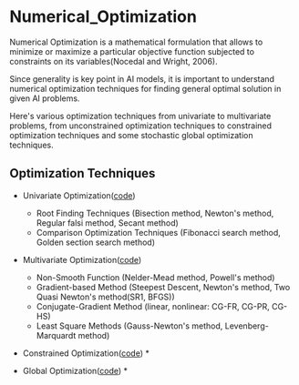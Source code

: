 # Numerical_Optimization
Numerical Optimization is a mathematical formulation that allows to minimize or maximize a particular objective function subjected to constraints on its variables(Nocedal and Wright, 2006).

Since generality is key point in AI models, it is important to understand numerical optimization techniques for finding general optimal solution in given AI problems.

Here's various optimization techniques from univariate to multivariate problems, from unconstrained optimization techniques to constrained optimization techniques and some stochastic global optimization techniques.

## Optimization Techniques

* Univariate Optimization([code](https://github.com/rlax59us/Numerical_Optimization/tree/main/univariate_optimization))
    * Root Finding Techniques (Bisection method, Newton's method, Regular falsi method, Secant method)
    * Comparison Optimization Techniques (Fibonacci search method, Golden section search method)


* Multivariate Optimization([code](https://github.com/rlax59us/Numerical_Optimization/tree/main/multivariate_optimization))
    * Non-Smooth Function (Nelder-Mead method, Powell's method)
    * Gradient-based Method (Steepest Descent, Newton's method, Two Quasi Newton's method(SR1, BFGS))
    * Conjugate-Gradient Method (linear, nonlinear: CG-FR, CG-PR, CG-HS)
    * Least Square Methods (Gauss-Newton's method, Levenberg-Marquardt method)


* Constrained Optimization([code]())
    * 


* Global Optimization([code]())
    * 